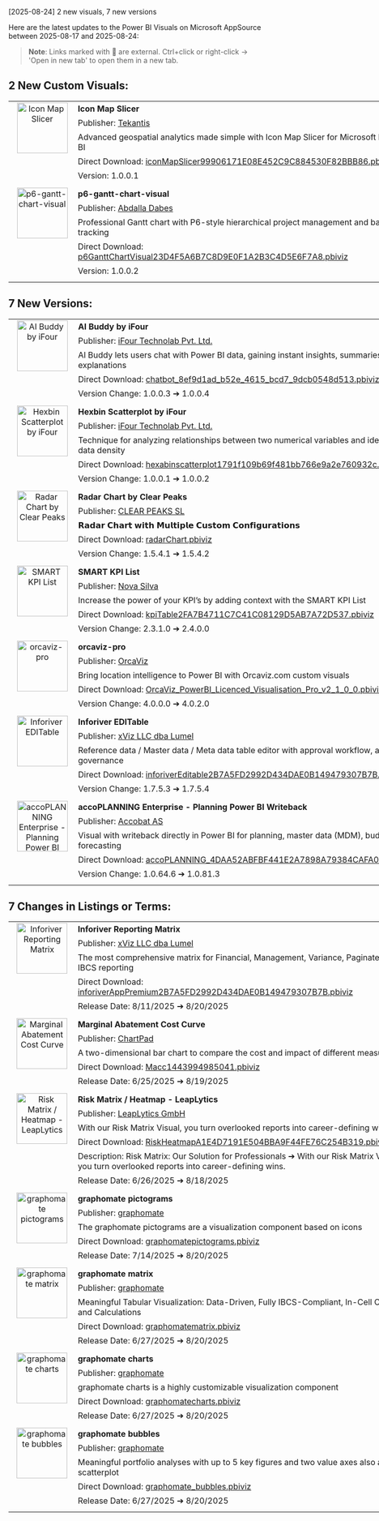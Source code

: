 [2025-08-24] 2 new visuals, 7 new versions

Here are the latest updates to the Power BI Visuals on Microsoft AppSource between 2025-08-17 and 2025-08-24:

> **Note**: Links marked with 🔗 are external. Ctrl+click or right-click → 'Open in new tab' to open them in a new tab.
## 2 New Custom Visuals: ##

<table style="width: 800px; border: none !important; border-collapse: collapse; border-spacing: 0;">
<tr>
  <td rowspan="5" style="width: 120px; border: none !important; vertical-align: top; text-align: center;"><a href="https://appsource.microsoft.com/en-us/product/power-bi-visuals/tekantislimited1706613112857.iconmap_slicer"><img src="https://store-images.s-microsoft.com/image/apps.5113.2287ae4a-52ac-4a46-b97f-8b5f84cd15ac.9159755d-ce8b-46d6-92d9-d69da160a7e0.1d407c84-3b90-4900-9b0a-c59b0bb37e63" width="100" alt="Icon Map Slicer" style="max-width: 100%; height: auto;"/>
</a></td>
  <td style="width: 680px; border: none !important; padding: 4px;"><b>Icon Map Slicer</b></td>
</tr>
<tr><td style="border: none !important; padding: 4px;">Publisher: <a href="https://iconmapslicer.com/docs-slicer/support">Tekantis</a></td></tr>
<tr><td style="border: none !important; padding: 4px;">Advanced geospatial analytics made simple with Icon Map Slicer for Microsoft Power BI</td></tr>
<tr><td style="border: none !important; padding: 4px;">Direct Download: <a href="https://github.com/DataChant/PowerBI-Visuals-AppSource/raw/refs/heads/main/All%20Visuals/PBIVIZ%20with%20guid/iconMapSlicer99906171E08E452C9C884530F82BBB86.pbiviz">iconMapSlicer99906171E08E452C9C884530F82BBB86.pbiviz</a></td></tr>
<tr><td style="border: none !important; padding: 4px;">Version: 1.0.0.1</td></tr>
<tr><td style="border: none !important; padding: 4px;"></td></tr>
<tr>
  <td rowspan="5" style="width: 120px; border: none !important; vertical-align: top; text-align: center;"><a href="https://appsource.microsoft.com/en-us/product/power-bi-visuals/abdalla_dabes.p6-gantt-chart-visual"><img src="https://store-images.s-microsoft.com/image/apps.2390.a4241ef0-7b86-4d21-bd9b-222ce70d5528.468fceba-deba-4f64-8af3-e9d40849ebf4.711d3364-a439-490c-bf50-839f9d711de1" width="100" alt="p6-gantt-chart-visual" style="max-width: 100%; height: auto;"/>
</a></td>
  <td style="width: 680px; border: none !important; padding: 4px;"><b>p6-gantt-chart-visual</b></td>
</tr>
<tr><td style="border: none !important; padding: 4px;">Publisher: <a href="https://sites.google.com/view/abdallai-p6-gantt/support">Abdalla Dabes</a></td></tr>
<tr><td style="border: none !important; padding: 4px;">Professional Gantt chart with P6-style hierarchical project management and baseline tracking</td></tr>
<tr><td style="border: none !important; padding: 4px;">Direct Download: <a href="https://github.com/DataChant/PowerBI-Visuals-AppSource/raw/refs/heads/main/All%20Visuals/PBIVIZ%20with%20guid/p6GanttChartVisual23D4F5A6B7C8D9E0F1A2B3C4D5E6F7A8.pbiviz">p6GanttChartVisual23D4F5A6B7C8D9E0F1A2B3C4D5E6F7A8.pbiviz</a></td></tr>
<tr><td style="border: none !important; padding: 4px;">Version: 1.0.0.2</td></tr>
<tr><td style="border: none !important; padding: 4px;"></td></tr>
</table>


## 7 New Versions: ##

<table style="width: 800px; border: none !important; border-collapse: collapse; border-spacing: 0;">
<tr>
  <td rowspan="5" style="width: 120px; border: none !important; vertical-align: top; text-align: center;"><a href="https://appsource.microsoft.com/en-us/product/power-bi-visuals/ifourtechnolabprivatelimited1715753920355.ifourtechnolab_aibuddy"><img src="https://store-images.s-microsoft.com/image/apps.12232.d52b43b4-4573-420d-b1a4-96aca65a61af.353ecc55-90ef-4ef0-9c1d-7b80b763a990.cd9bac2f-ea2a-413a-b8b0-fce1adcb70b5" width="100" alt="AI Buddy by iFour" style="max-width: 100%; height: auto;"/>
</a></td>
  <td style="width: 680px; border: none !important; padding: 4px;"><b>AI Buddy by iFour</b></td>
</tr>
<tr><td style="border: none !important; padding: 4px;">Publisher: <a href="https://www.ifourtechnolab.com/contact-us">iFour Technolab Pvt. Ltd.</a></td></tr>
<tr><td style="border: none !important; padding: 4px;">AI Buddy lets users chat with Power BI data, gaining instant insights, summaries, and explanations</td></tr>
<tr><td style="border: none !important; padding: 4px;">Direct Download: <a href="https://github.com/DataChant/PowerBI-Visuals-AppSource/raw/refs/heads/main/All%20Visuals/PBIVIZ%20with%20guid/chatbot_8ef9d1ad_b52e_4615_bcd7_9dcb0548d513.pbiviz">chatbot_8ef9d1ad_b52e_4615_bcd7_9dcb0548d513.pbiviz</a></td></tr>
<tr><td style="border: none !important; padding: 4px;">Version Change: 1.0.0.3 ➔ 1.0.0.4</td></tr>
<tr><td style="border: none !important; padding: 4px;"></td></tr>
<tr>
  <td rowspan="5" style="width: 120px; border: none !important; vertical-align: top; text-align: center;"><a href="https://appsource.microsoft.com/en-us/product/power-bi-visuals/ifourtechnolabprivatelimited1715753920355.ifourtechnolab_hexbinscatterplot"><img src="https://store-images.s-microsoft.com/image/apps.62673.d1267004-f29e-4c81-a807-22e6d1f06618.0405bdca-6134-4342-96e3-ea1b43ea1b77.c9bec948-1b75-4138-b7bf-edd7ba5169d0" width="100" alt="Hexbin Scatterplot by iFour" style="max-width: 100%; height: auto;"/>
</a></td>
  <td style="width: 680px; border: none !important; padding: 4px;"><b>Hexbin Scatterplot by iFour</b></td>
</tr>
<tr><td style="border: none !important; padding: 4px;">Publisher: <a href="https://www.ifourtechnolab.com/contact-us">iFour Technolab Pvt. Ltd.</a></td></tr>
<tr><td style="border: none !important; padding: 4px;">Technique for analyzing relationships between two numerical variables and identifying data density</td></tr>
<tr><td style="border: none !important; padding: 4px;">Direct Download: <a href="https://github.com/DataChant/PowerBI-Visuals-AppSource/raw/refs/heads/main/All%20Visuals/PBIVIZ%20with%20guid/hexabinscatterplot1791f109b69f481bb766e9a2e760932c.pbiviz">hexabinscatterplot1791f109b69f481bb766e9a2e760932c.pbiviz</a></td></tr>
<tr><td style="border: none !important; padding: 4px;">Version Change: 1.0.0.1 ➔ 1.0.0.2</td></tr>
<tr><td style="border: none !important; padding: 4px;"></td></tr>
<tr>
  <td rowspan="5" style="width: 120px; border: none !important; vertical-align: top; text-align: center;"><a href="https://appsource.microsoft.com/en-us/product/power-bi-visuals/clearpeakssl1653921339802.clearpeaks_radar_chart"><img src="https://store-images.s-microsoft.com/image/apps.43072.559ce06b-2b16-4c8c-91e5-880f6af588fa.91272ffa-4792-4a94-96d3-6d148941ad96.0c3146c1-65ad-413b-bb27-a93de0efca14" width="100" alt="Radar Chart by Clear Peaks" style="max-width: 100%; height: auto;"/>
</a></td>
  <td style="width: 680px; border: none !important; padding: 4px;"><b>Radar Chart by Clear Peaks</b></td>
</tr>
<tr><td style="border: none !important; padding: 4px;">Publisher: <a href="https://www.clearpeaks.com/bi-services/">CLEAR PEAKS SL</a></td></tr>
<tr><td style="border: none !important; padding: 4px;">𝗥𝗮𝗱𝗮𝗿 𝗖𝗵𝗮𝗿𝘁 𝘄𝗶𝘁𝗵 𝗠𝘂𝗹𝘁𝗶𝗽𝗹𝗲 𝗖𝘂𝘀𝘁𝗼𝗺 𝗖𝗼𝗻𝗳𝗶𝗴𝘂𝗿𝗮𝘁𝗶𝗼𝗻𝘀</td></tr>
<tr><td style="border: none !important; padding: 4px;">Direct Download: <a href="https://github.com/DataChant/PowerBI-Visuals-AppSource/raw/refs/heads/main/All%20Visuals/PBIVIZ%20with%20guid/radarChart.pbiviz">radarChart.pbiviz</a></td></tr>
<tr><td style="border: none !important; padding: 4px;">Version Change: 1.5.4.1 ➔ 1.5.4.2</td></tr>
<tr><td style="border: none !important; padding: 4px;"></td></tr>
<tr>
  <td rowspan="5" style="width: 120px; border: none !important; vertical-align: top; text-align: center;"><a href="https://appsource.microsoft.com/en-us/product/power-bi-visuals/WA200002431"><img src="https://store-images.s-microsoft.com/image/apps.36233.0e515cd0-9907-4822-801d-cca00778627f.ace4f90a-1d48-4112-a4d5-55ee86f891c7.abf5faf8-058e-4d9a-b321-d948723f1bcd" width="100" alt="SMART KPI List" style="max-width: 100%; height: auto;"/>
</a></td>
  <td style="width: 680px; border: none !important; padding: 4px;"><b>SMART KPI List</b></td>
</tr>
<tr><td style="border: none !important; padding: 4px;">Publisher: <a href="https://visuals.novasilva.com/knowledge-base/kb-kpi-list/introduction-smart-kpi-list/">Nova Silva</a></td></tr>
<tr><td style="border: none !important; padding: 4px;">Increase the power of your KPI’s by adding context with the SMART KPI List</td></tr>
<tr><td style="border: none !important; padding: 4px;">Direct Download: <a href="https://github.com/DataChant/PowerBI-Visuals-AppSource/raw/refs/heads/main/All%20Visuals/PBIVIZ%20with%20guid/kpiTable2FA7B4711C7C41C08129D5AB7A72D537.pbiviz">kpiTable2FA7B4711C7C41C08129D5AB7A72D537.pbiviz</a></td></tr>
<tr><td style="border: none !important; padding: 4px;">Version Change: 2.3.1.0 ➔ 2.4.0.0</td></tr>
<tr><td style="border: none !important; padding: 4px;"></td></tr>
<tr>
  <td rowspan="5" style="width: 120px; border: none !important; vertical-align: top; text-align: center;"><a href="https://appsource.microsoft.com/en-us/product/power-bi-visuals/symilarityltd1676913830957.orcaviz-pro"><img src="https://store-images.s-microsoft.com/image/apps.55120.9d61dd51-6cc4-403b-b310-2a002ffe3f1f.7bccb4df-0c3d-4228-8fc5-3ce3b69da998.cdb66629-0350-4bcb-a35e-9b7d85b45f1a" width="100" alt="orcaviz-pro" style="max-width: 100%; height: auto;"/>
</a></td>
  <td style="width: 680px; border: none !important; padding: 4px;"><b>orcaviz-pro</b></td>
</tr>
<tr><td style="border: none !important; padding: 4px;">Publisher: <a href="https://orcaviz.com/support/">OrcaViz</a></td></tr>
<tr><td style="border: none !important; padding: 4px;">Bring location intelligence to Power BI with Orcaviz.com custom visuals</td></tr>
<tr><td style="border: none !important; padding: 4px;">Direct Download: <a href="https://github.com/DataChant/PowerBI-Visuals-AppSource/raw/refs/heads/main/All%20Visuals/PBIVIZ%20with%20guid/OrcaViz_PowerBI_Licenced_Visualisation_Pro_v2_1_0_0.pbiviz">OrcaViz_PowerBI_Licenced_Visualisation_Pro_v2_1_0_0.pbiviz</a></td></tr>
<tr><td style="border: none !important; padding: 4px;">Version Change: 4.0.0.0 ➔ 4.0.2.0</td></tr>
<tr><td style="border: none !important; padding: 4px;"></td></tr>
<tr>
  <td rowspan="5" style="width: 120px; border: none !important; vertical-align: top; text-align: center;"><a href="https://appsource.microsoft.com/en-us/product/power-bi-visuals/xviz.inforivereditable"><img src="https://store-images.s-microsoft.com/image/apps.54550.edb1234a-1d87-4222-a3d0-026083863add.d09b2a9c-1292-44d3-b738-2341091e5c01.42287cd5-945e-4c35-bb36-0edbeaf21838" width="100" alt="Inforiver EDITable" style="max-width: 100%; height: auto;"/>
</a></td>
  <td style="width: 680px; border: none !important; padding: 4px;"><b>Inforiver EDITable</b></td>
</tr>
<tr><td style="border: none !important; padding: 4px;">Publisher: <a href="https://editable.io/contact-us/">xViz LLC dba Lumel</a></td></tr>
<tr><td style="border: none !important; padding: 4px;">Reference data / Master data / Meta data table editor with approval workflow, audit & governance</td></tr>
<tr><td style="border: none !important; padding: 4px;">Direct Download: <a href="https://github.com/DataChant/PowerBI-Visuals-AppSource/raw/refs/heads/main/All%20Visuals/PBIVIZ%20with%20guid/inforiverEditable2B7A5FD2992D434DAE0B149479307B7B.pbiviz">inforiverEditable2B7A5FD2992D434DAE0B149479307B7B.pbiviz</a></td></tr>
<tr><td style="border: none !important; padding: 4px;">Version Change: 1.7.5.3 ➔ 1.7.5.4</td></tr>
<tr><td style="border: none !important; padding: 4px;"></td></tr>
<tr>
  <td rowspan="5" style="width: 120px; border: none !important; vertical-align: top; text-align: center;"><a href="https://appsource.microsoft.com/en-us/product/power-bi-visuals/accobat.accoplanning_enterprise"><img src="https://store-images.s-microsoft.com/image/apps.46685.eebec8ec-6254-430d-b578-fd3ac904573c.dd634142-f3e3-49da-99f2-170dd4d23ad7.fa6126d8-86a3-4213-b0cc-5034277fd136" width="100" alt="accoPLANNING Enterprise - Planning Power BI Writeback" style="max-width: 100%; height: auto;"/>
</a></td>
  <td style="width: 680px; border: none !important; padding: 4px;"><b>accoPLANNING Enterprise - Planning Power BI Writeback</b></td>
</tr>
<tr><td style="border: none !important; padding: 4px;">Publisher: <a href="https://www.accobat.com/en-gb/support">Accobat AS</a></td></tr>
<tr><td style="border: none !important; padding: 4px;">Visual with writeback directly in Power BI for planning, master data (MDM), budgeting, forecasting</td></tr>
<tr><td style="border: none !important; padding: 4px;">Direct Download: <a href="https://github.com/DataChant/PowerBI-Visuals-AppSource/raw/refs/heads/main/All%20Visuals/PBIVIZ%20with%20guid/accoPLANNING_4DAA52ABFBF441E2A7898A79384CAFA0.pbiviz">accoPLANNING_4DAA52ABFBF441E2A7898A79384CAFA0.pbiviz</a></td></tr>
<tr><td style="border: none !important; padding: 4px;">Version Change: 1.0.64.6 ➔ 1.0.81.3</td></tr>
<tr><td style="border: none !important; padding: 4px;"></td></tr>
</table>


## 7 Changes in Listings or Terms: ##

<table style="width: 800px; border: none !important; border-collapse: collapse; border-spacing: 0;">
<tr>
  <td rowspan="5" style="width: 120px; border: none !important; vertical-align: top; text-align: center;"><a href="https://appsource.microsoft.com/en-us/product/power-bi-visuals/xviz.inforiver-premium"><img src="https://store-images.s-microsoft.com/image/apps.52266.2ec6195a-fe32-4184-ac9b-b56710f725da.d7297708-3224-4fff-99a3-20d7f36d9b4e.8dc67238-e9d6-4bbd-a9a5-1b57e5c1eb75" width="100" alt="Inforiver Reporting Matrix" style="max-width: 100%; height: auto;"/>
</a></td>
  <td style="width: 680px; border: none !important; padding: 4px;"><b>Inforiver Reporting Matrix</b></td>
</tr>
<tr><td style="border: none !important; padding: 4px;">Publisher: <a href="https://inforiver.com/contact-us/">xViz LLC dba Lumel</a></td></tr>
<tr><td style="border: none !important; padding: 4px;">The most comprehensive matrix for Financial, Management, Variance, Paginated & IBCS reporting</td></tr>
<tr><td style="border: none !important; padding: 4px;">Direct Download: <a href="https://github.com/DataChant/PowerBI-Visuals-AppSource/raw/refs/heads/main/All%20Visuals/PBIVIZ%20with%20guid/inforiverAppPremium2B7A5FD2992D434DAE0B149479307B7B.pbiviz">inforiverAppPremium2B7A5FD2992D434DAE0B149479307B7B.pbiviz</a></td></tr>
<tr><td style="border: none !important; padding: 4px;">Release Date: 8/11/2025 ➔ 8/20/2025</td></tr>
<tr><td style="border: none !important; padding: 4px;"></td></tr>
<tr>
  <td rowspan="5" style="width: 120px; border: none !important; vertical-align: top; text-align: center;"><a href="https://appsource.microsoft.com/en-us/product/power-bi-visuals/chartpad.macc"><img src="https://store-images.s-microsoft.com/image/apps.33119.021b76d0-3456-4dc6-a0ad-2048042b6731.65e72ec9-5f97-4682-9592-5ea9f80134ac.7ffdeeef-06db-41f2-bab8-bab58ab991b3" width="100" alt="Marginal Abatement Cost Curve" style="max-width: 100%; height: auto;"/>
</a></td>
  <td style="width: 680px; border: none !important; padding: 4px;"><b>Marginal Abatement Cost Curve</b></td>
</tr>
<tr><td style="border: none !important; padding: 4px;">Publisher: <a href="https://chartpad.io/contact">ChartPad</a></td></tr>
<tr><td style="border: none !important; padding: 4px;">A two-dimensional bar chart to compare the cost and impact of different measures</td></tr>
<tr><td style="border: none !important; padding: 4px;">Direct Download: <a href="https://github.com/DataChant/PowerBI-Visuals-AppSource/raw/refs/heads/main/All%20Visuals/PBIVIZ%20with%20guid/Macc1443994985041.pbiviz">Macc1443994985041.pbiviz</a></td></tr>
<tr><td style="border: none !important; padding: 4px;">Release Date: 6/25/2025 ➔ 8/19/2025</td></tr>
<tr><td style="border: none !important; padding: 4px;"></td></tr>
<tr>
  <td rowspan="6" style="width: 120px; border: none !important; vertical-align: top; text-align: center;"><a href="https://appsource.microsoft.com/en-us/product/power-bi-visuals/leaplyticsgmbh1633373694058.leaplytics_risk_heatmap"><img src="https://store-images.s-microsoft.com/image/apps.36458.c529d9b6-ae9f-4825-b4b4-e392e7ef083a.5f4cc41c-74ed-491e-8166-9c78a1234dec.ed36d783-e6c2-4179-a4c9-fd8bafb8547d" width="100" alt="Risk Matrix / Heatmap - LeapLytics" style="max-width: 100%; height: auto;"/>
</a></td>
  <td style="width: 680px; border: none !important; padding: 4px;"><b>Risk Matrix / Heatmap - LeapLytics</b></td>
</tr>
<tr><td style="border: none !important; padding: 4px;">Publisher: <a href="https://www.leaplytics.de/frontpage/project-management-visuals-ms-powerbi/risk-heatmap-custom-visual-for-power-bi/">LeapLytics GmbH</a></td></tr>
<tr><td style="border: none !important; padding: 4px;">With our Risk Matrix Visual, you turn overlooked reports into career-defining wins.</td></tr>
<tr><td style="border: none !important; padding: 4px;">Direct Download: <a href="https://github.com/DataChant/PowerBI-Visuals-AppSource/raw/refs/heads/main/All%20Visuals/PBIVIZ%20with%20guid/RiskHeatmapA1E4D7191E504BBA9F44FE76C254B319.pbiviz">RiskHeatmapA1E4D7191E504BBA9F44FE76C254B319.pbiviz</a></td></tr>
<tr><td style="border: none !important; padding: 4px;">Description: Risk Matrix: Our Solution for Professionals ➔ With our Risk Matrix Visual, you turn overlooked reports into career-defining wins.</td></tr>
<tr><td style="border: none !important; padding: 4px;">Release Date: 6/26/2025 ➔ 8/18/2025</td></tr>
<tr><td style="border: none !important; padding: 4px;"></td></tr>
<tr>
  <td rowspan="5" style="width: 120px; border: none !important; vertical-align: top; text-align: center;"><a href="https://appsource.microsoft.com/en-us/product/power-bi-visuals/WA200002744"><img src="https://store-images.s-microsoft.com/image/apps.22170.9eb7cc4a-c949-416c-850f-b864ebc588ed.8f9cca8e-381b-40e0-b34f-b81371dcaaec.61c2c35e-854a-4f02-93a5-11acead8e3c6" width="100" alt="graphomate pictograms" style="max-width: 100%; height: auto;"/>
</a></td>
  <td style="width: 680px; border: none !important; padding: 4px;"><b>graphomate pictograms</b></td>
</tr>
<tr><td style="border: none !important; padding: 4px;">Publisher: <a href="https://www.graphomate.com/en/contact/">graphomate</a></td></tr>
<tr><td style="border: none !important; padding: 4px;">The graphomate pictograms are a visualization component based on icons</td></tr>
<tr><td style="border: none !important; padding: 4px;">Direct Download: <a href="https://github.com/DataChant/PowerBI-Visuals-AppSource/raw/refs/heads/main/All%20Visuals/PBIVIZ%20with%20guid/graphomatepictograms.pbiviz">graphomatepictograms.pbiviz</a></td></tr>
<tr><td style="border: none !important; padding: 4px;">Release Date: 7/14/2025 ➔ 8/20/2025</td></tr>
<tr><td style="border: none !important; padding: 4px;"></td></tr>
<tr>
  <td rowspan="5" style="width: 120px; border: none !important; vertical-align: top; text-align: center;"><a href="https://appsource.microsoft.com/en-us/product/power-bi-visuals/WA200002526"><img src="https://store-images.s-microsoft.com/image/apps.13116.e21716a0-191d-4a84-912d-d0257c14f03a.f317f2a0-8cce-417a-94d9-820e98274872.880e8e4f-059f-43cb-b9b6-776ffbf55e28" width="100" alt="graphomate matrix" style="max-width: 100%; height: auto;"/>
</a></td>
  <td style="width: 680px; border: none !important; padding: 4px;"><b>graphomate matrix</b></td>
</tr>
<tr><td style="border: none !important; padding: 4px;">Publisher: <a href="https://www.graphomate.com/en/contact/">graphomate</a></td></tr>
<tr><td style="border: none !important; padding: 4px;">Meaningful Tabular Visualization: Data-Driven, Fully IBCS-Compliant, In-Cell Charts and Calculations</td></tr>
<tr><td style="border: none !important; padding: 4px;">Direct Download: <a href="https://github.com/DataChant/PowerBI-Visuals-AppSource/raw/refs/heads/main/All%20Visuals/PBIVIZ%20with%20guid/graphomatematrix.pbiviz">graphomatematrix.pbiviz</a></td></tr>
<tr><td style="border: none !important; padding: 4px;">Release Date: 6/27/2025 ➔ 8/20/2025</td></tr>
<tr><td style="border: none !important; padding: 4px;"></td></tr>
<tr>
  <td rowspan="5" style="width: 120px; border: none !important; vertical-align: top; text-align: center;"><a href="https://appsource.microsoft.com/en-us/product/power-bi-visuals/WA200002681"><img src="https://store-images.s-microsoft.com/image/apps.18573.ae87ddec-25aa-4daa-a1de-8235c8784e4b.5f5eba82-0f05-4708-b98e-902ee68defe1.232978a2-8f8e-49c7-a44b-86aa93eb15e4" width="100" alt="graphomate charts" style="max-width: 100%; height: auto;"/>
</a></td>
  <td style="width: 680px; border: none !important; padding: 4px;"><b>graphomate charts</b></td>
</tr>
<tr><td style="border: none !important; padding: 4px;">Publisher: <a href="https://www.graphomate.com/en/contact/">graphomate</a></td></tr>
<tr><td style="border: none !important; padding: 4px;">graphomate charts is a highly customizable visualization component</td></tr>
<tr><td style="border: none !important; padding: 4px;">Direct Download: <a href="https://github.com/DataChant/PowerBI-Visuals-AppSource/raw/refs/heads/main/All%20Visuals/PBIVIZ%20with%20guid/graphomatecharts.pbiviz">graphomatecharts.pbiviz</a></td></tr>
<tr><td style="border: none !important; padding: 4px;">Release Date: 6/27/2025 ➔ 8/20/2025</td></tr>
<tr><td style="border: none !important; padding: 4px;"></td></tr>
<tr>
  <td rowspan="5" style="width: 120px; border: none !important; vertical-align: top; text-align: center;"><a href="https://appsource.microsoft.com/en-us/product/power-bi-visuals/WA200002735"><img src="https://store-images.s-microsoft.com/image/apps.30566.fb87e045-2cf5-45e6-9abe-2b5df3c7a5f4.e3d51663-f910-4c65-85fc-a8ea6b831a72.ead3c46a-b3af-4d63-ba22-f243035ea174" width="100" alt="graphomate bubbles" style="max-width: 100%; height: auto;"/>
</a></td>
  <td style="width: 680px; border: none !important; padding: 4px;"><b>graphomate bubbles</b></td>
</tr>
<tr><td style="border: none !important; padding: 4px;">Publisher: <a href="https://www.graphomate.com/en/contact/">graphomate</a></td></tr>
<tr><td style="border: none !important; padding: 4px;">Meaningful portfolio analyses with up to 5 key figures and two value axes also as scatterplot</td></tr>
<tr><td style="border: none !important; padding: 4px;">Direct Download: <a href="https://github.com/DataChant/PowerBI-Visuals-AppSource/raw/refs/heads/main/All%20Visuals/PBIVIZ%20with%20guid/graphomate_bubbles.pbiviz">graphomate_bubbles.pbiviz</a></td></tr>
<tr><td style="border: none !important; padding: 4px;">Release Date: 6/27/2025 ➔ 8/20/2025</td></tr>
<tr><td style="border: none !important; padding: 4px;"></td></tr>
</table>

